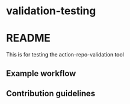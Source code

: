 # validation-testing
# README
This is for testing the action-repo-validation tool
## Example workflow
## Contribution guidelines
